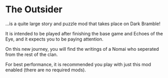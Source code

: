 # The Outsider
...is a quite large story and puzzle mod that takes place on Dark Bramble!

It is intended to be played after finishing the base game and Echoes of the Eye, and it expects you to be paying attention.

On this new journey, you will find the writings of a Nomai who seperated from the rest of the clan.

For best performance, it is recommended you play with just this mod enabled (there are no required mods).